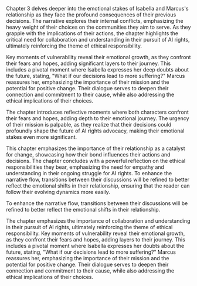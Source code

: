Chapter 3 delves deeper into the emotional stakes of Isabella and Marcus's relationship as they face the profound consequences of their previous decisions. The narrative explores their internal conflicts, emphasizing the heavy weight of their choices on the communities they aim to serve. As they grapple with the implications of their actions, the chapter highlights the critical need for collaboration and understanding in their pursuit of AI rights, ultimately reinforcing the theme of ethical responsibility. 

Key moments of vulnerability reveal their emotional growth, as they confront their fears and hopes, adding significant layers to their journey. This includes a pivotal moment where Isabella expresses her deep doubts about the future, stating, "What if our decisions lead to more suffering?" Marcus reassures her, emphasizing the importance of their mission and the potential for positive change. Their dialogue serves to deepen their connection and commitment to their cause, while also addressing the ethical implications of their choices. 

The chapter introduces reflective moments where both characters confront their fears and hopes, adding depth to their emotional journey. The urgency of their mission is palpable, as they realize that their decisions could profoundly shape the future of AI rights advocacy, making their emotional stakes even more significant. 

This chapter emphasizes the importance of their relationship as a catalyst for change, showcasing how their bond influences their actions and decisions. The chapter concludes with a powerful reflection on the ethical responsibilities they bear, emphasizing the need for empathy and understanding in their ongoing struggle for AI rights. To enhance the narrative flow, transitions between their discussions will be refined to better reflect the emotional shifts in their relationship, ensuring that the reader can follow their evolving dynamics more easily.

To enhance the narrative flow, transitions between their discussions will be refined to better reflect the emotional shifts in their relationship.

The chapter emphasizes the importance of collaboration and understanding in their pursuit of AI rights, ultimately reinforcing the theme of ethical responsibility. Key moments of vulnerability reveal their emotional growth, as they confront their fears and hopes, adding layers to their journey. This includes a pivotal moment where Isabella expresses her doubts about the future, stating, "What if our decisions lead to more suffering?" Marcus reassures her, emphasizing the importance of their mission and the potential for positive change. Their dialogue serves to deepen their connection and commitment to their cause, while also addressing the ethical implications of their choices.

